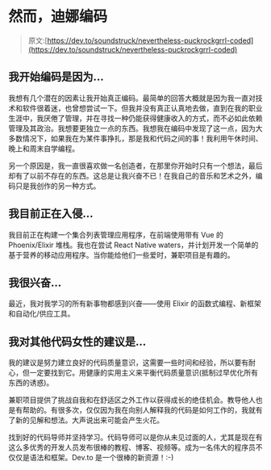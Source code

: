 # 然而，迪娜编码

> 原文:[https://dev.to/soundstruck/nevertheless-puckrockgrrl-coded](https://dev.to/soundstruck/nevertheless-puckrockgrrl-coded)

## [](#i-began-coding-because)我开始编码是因为...

我想有几个潜在的因素让我开始真正编码。最简单的回答大概就是因为我一直对技术和软件很着迷，也曾想尝试一下。但我并没有真正认真地去做，直到在我的职业生涯中，我厌倦了管理，并在寻找一种仍能获得健康收入的方式，而不必如此依赖管理及其政治。我想要更独立一点的东西。我想我在编码中发现了这一点，因为大多数情况下，如果我在为某件事挣扎，那是我和代码之间的事！我利用午休时间、晚上和周末自学编程。

另一个原因是，我一直很喜欢做一名创造者，在那里你开始时只有一个想法，最后却有了以前不存在的东西。这总是让我兴奋不已！在我自己的音乐和艺术之外，编码只是我创作的另一种方式。

## [](#im-currently-hacking-on)我目前正在入侵...

我目前正在构建一个集合列表管理应用程序，在前端使用带有 Vue 的 Phoenix/Elixir 堆栈。我也在尝试 React Native waters，并计划开发一个简单的基于营养的移动应用程序。当你能给他们一些爱时，兼职项目是有趣的。

## [](#im-excited-about)我很兴奋...

最近，我对我学习的所有新事物都感到兴奋——使用 Elixir 的函数式编程、新框架和自动化/供应工具。

## [](#my-advice-for-other-women-who-code-is)我对其他代码女性的建议是...

我的建议是努力建立良好的代码质量意识，这需要一些时间和经验，所以要有耐心，但一定要找到它。用健康的实用主义来平衡代码质量意识(抵制过早优化所有东西的诱惑)。

兼职项目提供了挑战自我和在舒适区之外工作以获得成长的绝佳机会。教导他人也是有帮助的。有很多次，仅仅因为我在向别人解释我的代码是如何工作的，我就有了新的见解和想法。大声说出来可能会产生火花。

找到好的代码导师并坚持学习。代码导师可以是你从未见过面的人，尤其是现在有这么多优秀的开发人员发布很棒的教程、博客、视频等。成为一名伟大的程序员不仅仅是语法和框架。Dev.to 是一个很棒的新资源！:-)